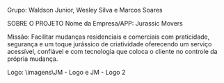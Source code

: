 Grupo: Waldson Junior, Wesley Silva e Marcos Soares

SOBRE O PROJETO
Nome da Empresa/APP: Jurassic Movers

Missão: Facilitar mudanças residenciais e comerciais com praticidade, segurança e um toque jurássico de criatividade oferecendo um serviço acessível, confiável e com tecnologia que coloca o cliente no controle da própria mudança.

Logo: \imagens\JM - Logo e JM - Logo 2
